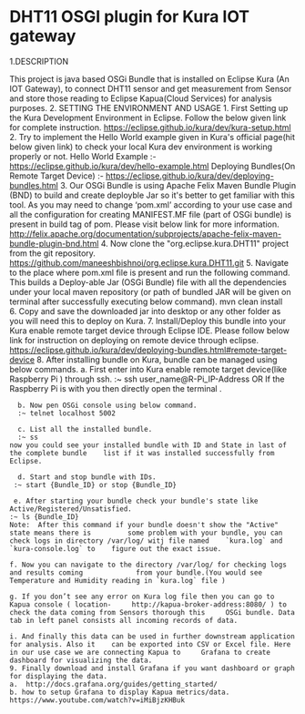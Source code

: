 DHT11 OSGI plugin for Kura IOT gateway
===================================

1.DESCRIPTION

This project is java based OSGi Bundle that is installed on Eclipse Kura (An IOT Gateway), to connect DHT11 sensor and get measurement from Sensor and store those reading to Eclipse Kapua(Cloud Services) for analysis purposes. 
2. SETTING THE ENVIRONMENT AND USAGE
    1. First Setting up the Kura Development Environment in Eclipse. Follow the below given link for complete instruction.
       https://eclipse.github.io/kura/dev/kura-setup.html
    2. Try to implement the Hello World example given in Kura's official page(hit below given link) to check your local Kura dev environment is working properly or not.
       Hello World Example :- https://eclipse.github.io/kura/dev/hello-example.html
       Deploying Bundles(On Remote Target Device) :- https://eclipse.github.io/kura/dev/deploying-bundles.html
    3. Our OSGi Bundle is using Apache Felix Maven Bundle Plugin (BND) to build and create deployble Jar so it's better to get familiar with this tool. As you may need to change ‘pom.xml’ according to your use case and all the configuration for creating MANIFEST.MF file (part of OSGi bundle) is present in build tag of pom. Please visit below link for more information. http://felix.apache.org/documentation/subprojects/apache-felix-maven-bundle-plugin-bnd.html 
    4. Now clone the "org.eclipse.kura.DHT11" project from the git repository. https://github.com/maneeshbishnoi/org.eclipse.kura.DHT11.git
    5. Navigate to the place where pom.xml file is present and run the following command. This builds a Deploy-able Jar (OSGi Bundle) file with all the dependencies under your local maven repository (or path of bundled JAR will be given on terminal after successfully executing below command).
        mvn clean install       
    6. Copy and save the downloaded jar into desktop or any other folder as you will need this to deploy on Kura.
    7. Install/Deploy this bundle into your Kura enable remote target device through Eclipse IDE. Please follow below link for instruction on deploying on remote device through eclipse. https://eclipse.github.io/kura/dev/deploying-bundles.html#remote-target-device
    8. After installing bundle on Kura, bundle can be managed using below commands.
     a. First enter into Kura enable remote target device(like Raspberry Pi ) through ssh.
          :~ ssh user_name@R-Pi_IP-Address
	   OR
 	  If the Raspberry Pi is with you then directly open the terminal .

      b. Now pen OSGi console using below command.
	  :~ telnet localhost 5002

      c. List all the installed bundle.
	  :~ ss 
	now you could see your installed bundle with ID and State in last of the complete bundle 	list if it was installed successfully from Eclipse.
     
      d. Start and stop bundle with IDs.
	 :~ start {Bundle_ID} or stop {Bundle_ID} 

     e. After starting your bundle check your bundle's state like Active/Registered/Unsatisfied. 	
	:~ ls {Bundle_ID}
	Note:  After this command if your bundle doesn't show the "Active" state means there is     	some problem with your bundle, you can check logs in directory /var/log/ witj file named 	`kura.log` and `kura-console.log` to 	figure out the exact issue.

    f. Now you can navigate to the directory /var/log/ for checking logs and results coming            	from your bundle.(You would see Temperature and Humidity reading in `kura.log` file )
    
    g. If you don’t see any error on Kura log file then you can go to Kapua console ( location- 	http://kapua-broker-address:8080/ ) to check the data coming from Sensors thorough this 	OSGi bundle. Data tab in left panel consists all incoming records of data.

    i. And finally this data can be used in further downstream application for analysis. Also it 	can be exported into CSV or Excel file. Here in our use case we are connecting Kapua to 	Grafana to create dashboard for visualizing the data.
    9. Finally download and install Grafana if you want dashboard or graph for displaying the data. 
	a.  http://docs.grafana.org/guides/getting_started/
	b. how to setup Grafana to display Kapua metrics/data. 			      	https://www.youtube.com/watch?v=iMiBjzKHBuk
